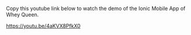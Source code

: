 Copy this youtube link below to watch the demo of the Ionic Mobile App of Whey Queen. 

https://youtu.be/4aKVX8PfkX0
